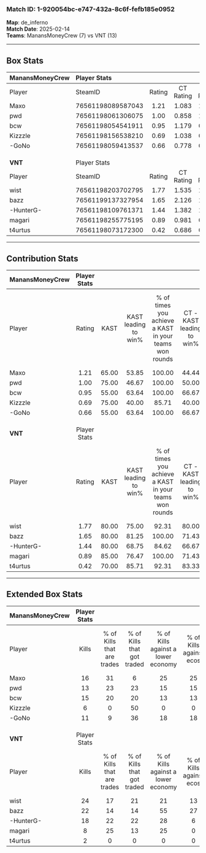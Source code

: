 ### Match ID: 1-920054bc-e747-432a-8c6f-fefb185e0952  
**Map**: de_inferno  
**Match Date**: 2025-02-14  
**Teams**: ManansMoneyCrew (7) vs VNT (13)  

---  

## Box Stats  

| **ManansMoneyCrew** | Player Stats      |        |           |          |       |       |       |         |        |      |     |
| :- | :- | :-: | :-: | :-: | :-: | :-: | :-: | :-: | :-: | :-: | :-: |
| Player              | SteamID           | Rating | CT Rating | T Rating | KAST  |  ADR  | Kills | Assists | Deaths | K/D  | HS% |
| Maxo                | 76561198089587043 |  1.21  |   1.083   |  1.482   | 65.00 | 101.8 |  16   |    7    |   14   | 1.14 | 56  |
| pwd                 | 76561198061306075 |  1.00  |   0.858   |  1.335   | 75.00 | 57.2  |  13   |    3    |   14   | 0.93 | 69  |
| bcw                 | 76561198054541911 |  0.95  |   1.179   |  0.750   | 55.00 | 80.6  |  15   |    2    |   16   | 0.94 | 66  |
| Kizzzle             | 76561198156538210 |  0.69  |   1.038   |  0.513   | 75.00 | 46.3  |   6   |    5    |   13   | 0.46 | 50  |
| -GoNo               | 76561198059413537 |  0.66  |   0.778   |  0.691   | 55.00 | 52.0  |  11   |    2    |   17   | 0.65 | 54  |
|                     |                   |        |           |          |       |       |       |         |        |      |     |
|                     |                   |        |           |          |       |       |       |         |        |      |     |
|                     |                   |        |           |          |       |       |       |         |        |      |     |
| **VNT**             | Player Stats      |        |           |          |       |       |       |         |        |      |     |
| Player              | SteamID           | Rating | CT Rating | T Rating | KAST  |  ADR  | Kills | Assists | Deaths | K/D  | HS% |
| wist                | 76561198203702795 |  1.77  |   1.535   |  1.935   | 80.00 | 142.2 |  24   |    7    |   15   | 1.60 | 70  |
| bazz                | 76561199137327954 |  1.65  |   2.126   |  1.509   | 80.00 | 108.5 |  22   |    5    |   12   | 1.83 | 59  |
| -HunterG-           | 76561198109761371 |  1.44  |   1.382   |  1.637   | 80.00 | 96.4  |  18   |    6    |   12   | 1.50 | 50  |
| magari              | 76561198255775195 |  0.89  |   0.981   |  0.988   | 85.00 | 39.9  |   8   |    6    |   11   | 0.73 | 62  |
| t4urtus             | 76561198073172300 |  0.42  |   0.686   |  0.420   | 70.00 | 13.8  |   2   |    2    |   11   | 0.18 |  0  |
---  

## Contribution Stats  

| **ManansMoneyCrew** | Player Stats |       |                      |                                                        |                           |                                                             |                          |                                                            |
| :- | :-: | :-: | :-: | :-: | :-: | :-: | :-: | :-: |
| Player              |    Rating    | KAST  | KAST leading to win% | % of times you achieve a KAST in your teams won rounds | CT - KAST leading to win% | CT - % of times you achieve a KAST in your teams won rounds | T - KAST leading to win% | T - % of times you achieve a KAST in your teams won rounds |
| Maxo                |     1.21     | 65.00 |        53.85         |                         100.00                         |           44.44           |                           100.00                            |          75.00           |                           100.00                           |
| pwd                 |     1.00     | 75.00 |        46.67         |                         100.00                         |           50.00           |                           100.00                            |          42.86           |                           100.00                           |
| bcw                 |     0.95     | 55.00 |        63.64         |                         100.00                         |           66.67           |                           100.00                            |          60.00           |                           100.00                           |
| Kizzzle             |     0.69     | 75.00 |        40.00         |                         85.71                          |           40.00           |                           100.00                            |          40.00           |                           66.67                            |
| -GoNo               |     0.66     | 55.00 |        63.64         |                         100.00                         |           66.67           |                           100.00                            |          60.00           |                           100.00                           |
|                     |              |       |                      |                                                        |                           |                                                             |                          |                                                            |
|                     |              |       |                      |                                                        |                           |                                                             |                          |                                                            |
|                     |              |       |                      |                                                        |                           |                                                             |                          |                                                            |
| **VNT**             | Player Stats |       |                      |                                                        |                           |                                                             |                          |                                                            |
| Player              |    Rating    | KAST  | KAST leading to win% | % of times you achieve a KAST in your teams won rounds | CT - KAST leading to win% | CT - % of times you achieve a KAST in your teams won rounds | T - KAST leading to win% | T - % of times you achieve a KAST in your teams won rounds |
| wist                |     1.77     | 80.00 |        75.00         |                         92.31                          |           80.00           |                            80.00                            |          72.73           |                           100.00                           |
| bazz                |     1.65     | 80.00 |        81.25         |                         100.00                         |           71.43           |                           100.00                            |          88.89           |                           100.00                           |
| -HunterG-           |     1.44     | 80.00 |        68.75         |                         84.62                          |           66.67           |                            80.00                            |          70.00           |                           87.50                            |
| magari              |     0.89     | 85.00 |        76.47         |                         100.00                         |           71.43           |                           100.00                            |          80.00           |                           100.00                           |
| t4urtus             |     0.42     | 70.00 |        85.71         |                         92.31                          |           83.33           |                           100.00                            |          87.50           |                           87.50                            |
---  

## Extended Box Stats  

| **ManansMoneyCrew** | Player Stats |                            |                            |                                    |                         |                              |                                 |        |                             |                                     |                          |                               |                            |
| :- | :-: | :-: | :-: | :-: | :-: | :-: | :-: | :-: | :-: | :-: | :-: | :-: | :-: |
| Player              |    Kills     | % of Kills that are trades | % of Kills that got traded | % of Kills against a lower economy | % of Kills against ecos | % of Kills that are flawless | % of Kills that are close duels | Deaths | % of Deaths that get traded | % of Deaths against a lower economy | % of Deaths against ecos | % of Deaths that are flawless | % of Deaths that are close |
| Maxo                |      16      |             31             |             6              |                 25                 |           25            |              81              |                0                |   14   |              7              |                  0                  |            0             |              36               |             0              |
| pwd                 |      13      |             23             |             23             |                 15                 |           15            |              38              |               15                |   14   |             14              |                  0                  |            0             |              86               |             14             |
| bcw                 |      15      |             20             |             20             |                 13                 |           13            |              33              |                0                |   16   |             13              |                  0                  |            0             |              75               |             19             |
| Kizzzle             |      6       |             0              |             50             |                 0                  |            0            |              50              |                0                |   13   |             38              |                  0                  |            0             |              69               |             0              |
| -GoNo               |      11      |             9              |             36             |                 18                 |           18            |              64              |                9                |   17   |             18              |                  6                  |            6             |              82               |             0              |
|                     |              |                            |                            |                                    |                         |                              |                                 |        |                             |                                     |                          |                               |                            |
|                     |              |                            |                            |                                    |                         |                              |                                 |        |                             |                                     |                          |                               |                            |
|                     |              |                            |                            |                                    |                         |                              |                                 |        |                             |                                     |                          |                               |                            |
| **VNT**             | Player Stats |                            |                            |                                    |                         |                              |                                 |        |                             |                                     |                          |                               |                            |
| Player              |    Kills     | % of Kills that are trades | % of Kills that got traded | % of Kills against a lower economy | % of Kills against ecos | % of Kills that are flawless | % of Kills that are close duels | Deaths | % of Deaths that get traded | % of Deaths against a lower economy | % of Deaths against ecos | % of Deaths that are flawless | % of Deaths that are close |
| wist                |      24      |             17             |             21             |                 21                 |           13            |              58              |                0                |   15   |              0              |                 20                  |            0             |              60               |             7              |
| bazz                |      22      |             14             |             14             |                 55                 |           27            |              77              |               14                |   12   |             33              |                 17                  |            8             |              58               |             8              |
| -HunterG-           |      18      |             22             |             22             |                 28                 |            6            |              72              |               11                |   12   |             25              |                 25                  |            8             |              42               |             8              |
| magari              |      8       |             25             |             13             |                 25                 |            0            |              75              |                0                |   11   |             27              |                 18                  |            0             |              55               |             0              |
| t4urtus             |      2       |             0              |             0              |                 0                  |            0            |             100              |                0                |   11   |             36              |                  9                  |            0             |              55               |             0              |
